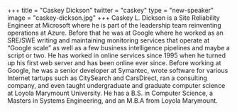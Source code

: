 +++
title = "Caskey Dickson"
twitter = "caskey"
type = "new-speaker"
image = "caskey-dickson.jpg"
+++
Caskey L. Dickson is a Site Reliability Engineer at Microsoft where he
is part of the leadership team reinventing operations at Azure. Before
that he was at Google where he worked as an SRE/SWE writing and
maintaining monitoring services that operate at “Google scale” as well
as a few business intelligence pipelines and maybe a script or two. He
has worked in online services since 1995 when he turned up his first
web server and has been online ever since. Before working at Google, he
was a senior developer at Symantec, wrote software for various Internet
tartups such as CitySearch and CarsDirect, ran a consulting company,
and even taught undergraduate and graduate computer science at Loyola
Marymount University. He has a B.S. in Computer Science, a Masters in
Systems Engineering, and an M.B.A from Loyola Marymount.
